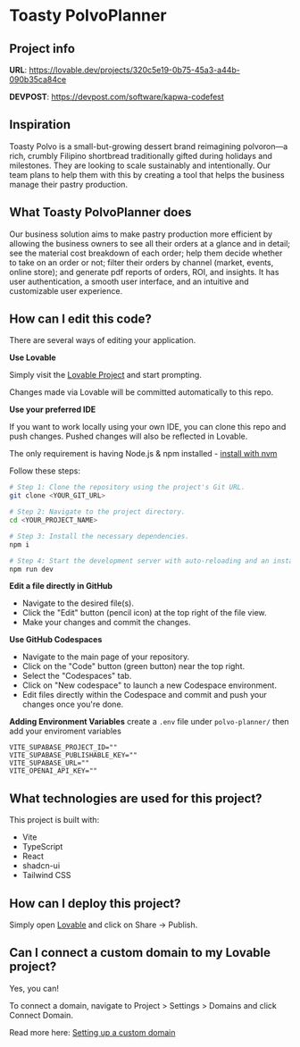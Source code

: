 # Toasty PolvoPlanner

## Project info

**URL**: https://lovable.dev/projects/320c5e19-0b75-45a3-a44b-090b35ca84ce

**DEVPOST**: https://devpost.com/software/kapwa-codefest

## Inspiration
Toasty Polvo is a small-but-growing dessert brand reimagining polvoron—a rich, crumbly Filipino shortbread traditionally gifted during holidays and milestones. They are looking to scale sustainably and intentionally. Our team plans to help them with this by creating a tool that helps the business manage their pastry production. 

## What Toasty PolvoPlanner does
Our business solution aims to make pastry production more efficient by allowing the business owners to see all their orders at a glance and in detail; see the material cost breakdown of each order; help them decide whether to take on an order or not; filter their orders by channel (market, events, online store); and generate pdf reports of orders, ROI, and insights. It has user authentication, a smooth user interface, and an intuitive and customizable user experience.

## How can I edit this code?

There are several ways of editing your application.

**Use Lovable**

Simply visit the [Lovable Project](https://lovable.dev/projects/320c5e19-0b75-45a3-a44b-090b35ca84ce) and start prompting.

Changes made via Lovable will be committed automatically to this repo.

**Use your preferred IDE**

If you want to work locally using your own IDE, you can clone this repo and push changes. Pushed changes will also be reflected in Lovable.

The only requirement is having Node.js & npm installed - [install with nvm](https://github.com/nvm-sh/nvm#installing-and-updating)

Follow these steps:

```sh
# Step 1: Clone the repository using the project's Git URL.
git clone <YOUR_GIT_URL>

# Step 2: Navigate to the project directory.
cd <YOUR_PROJECT_NAME>

# Step 3: Install the necessary dependencies.
npm i

# Step 4: Start the development server with auto-reloading and an instant preview.
npm run dev
```

**Edit a file directly in GitHub**

- Navigate to the desired file(s).
- Click the "Edit" button (pencil icon) at the top right of the file view.
- Make your changes and commit the changes.

**Use GitHub Codespaces**

- Navigate to the main page of your repository.
- Click on the "Code" button (green button) near the top right.
- Select the "Codespaces" tab.
- Click on "New codespace" to launch a new Codespace environment.
- Edit files directly within the Codespace and commit and push your changes once you're done.

**Adding Environment Variables**
create a `.env` file under `polvo-planner/` then add your enviroment variables
```
VITE_SUPABASE_PROJECT_ID=""
VITE_SUPABASE_PUBLISHABLE_KEY=""
VITE_SUPABASE_URL=""
VITE_OPENAI_API_KEY=""
```

## What technologies are used for this project?

This project is built with:

- Vite
- TypeScript
- React
- shadcn-ui
- Tailwind CSS

## How can I deploy this project?

Simply open [Lovable](https://lovable.dev/projects/320c5e19-0b75-45a3-a44b-090b35ca84ce) and click on Share -> Publish.

## Can I connect a custom domain to my Lovable project?

Yes, you can!

To connect a domain, navigate to Project > Settings > Domains and click Connect Domain.

Read more here: [Setting up a custom domain](https://docs.lovable.dev/features/custom-domain#custom-domain)
